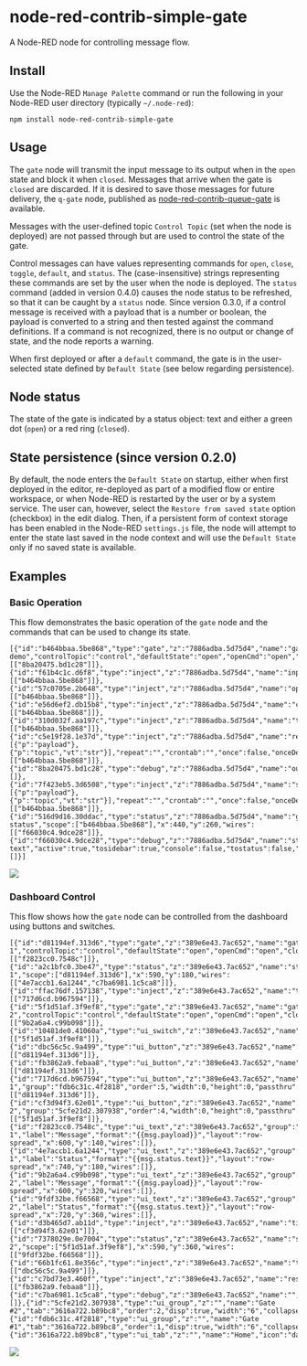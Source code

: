 # node-red-contrib-simple-gate
A Node-RED node for controlling message flow.

## Install

Use the Node-RED `Manage Palette` command or run the following in your Node-RED user directory (typically `~/.node-red`):

    npm install node-red-contrib-simple-gate

## Usage

The `gate` node will transmit the input message to its output when in the `open` state and block it when `closed`. Messages that arrive when the gate is `closed` are discarded. If it is desired to save those messages for future delivery, the `q-gate` node, published as [node-red-contrib-queue-gate](https://flows.nodered.org/node/node-red-contrib-queue-gate) is available.

Messages with the user-defined topic `Control Topic` (set when the node is deployed) are not passed through but are used to control the state of the gate.

Control messages can have values representing commands for `open`, `close`, `toggle`, `default`, and `status`. The (case-insensitive) strings representing these commands are set by the user when the node is deployed. The `status` command (added in version 0.4.0) causes the node status to be refreshed, so that it can be caught by a `status` node. Since version 0.3.0, if a control message is received with a payload that is a number or boolean, the payload is converted to a string and then tested against the command definitions. If a command is not recognized, there is no output or change of state, and the node reports a warning.

When first deployed or after a `default` command, the gate is in the user-selected state defined by `Default State` (see below regarding persistence).


## Node status
The state of the gate is indicated by a status object: text and either a green dot (`open`) or a red ring (`closed`).

## State persistence (since version 0.2.0)
By default, the node enters the `Default State` on startup, either when first deployed in the editor, re-deployed as part of a modified flow or entire workspace, or when Node-RED is restarted by the user or by a system service. The user can, however, select the `Restore from saved state` option (checkbox) in the edit dialog. Then, if a persistent form of context storage has been enabled in the Node-RED `settings.js` file, the node will attempt to enter the state last saved in the node context and will use the `Default State` only if no saved state is available.

## Examples
### Basic Operation
This flow demonstrates the basic operation of the `gate` node and the commands that can be used to change its state.

```
[{"id":"b464bbaa.5be868","type":"gate","z":"7886adba.5d75d4","name":"gate demo","controlTopic":"control","defaultState":"open","openCmd":"open","closeCmd":"close","toggleCmd":"toggle","defaultCmd":"default","statusCmd":"status","persist":false,"x":450,"y":200,"wires":[["8ba20475.bd1c28"]]},{"id":"f61b4c1c.d6f8","type":"inject","z":"7886adba.5d75d4","name":"input","repeat":"","crontab":"","once":false,"onceDelay":0.1,"topic":"","payload":"","payloadType":"date","x":150,"y":200,"wires":[["b464bbaa.5be868"]]},{"id":"57c0705e.2b648","type":"inject","z":"7886adba.5d75d4","name":"open","repeat":"","crontab":"","once":false,"onceDelay":0.1,"topic":"control","payload":"open","payloadType":"str","x":250,"y":100,"wires":[["b464bbaa.5be868"]]},{"id":"e56d6ef2.db15b8","type":"inject","z":"7886adba.5d75d4","name":"close","repeat":"","crontab":"","once":false,"onceDelay":0.1,"topic":"control","payload":"close","payloadType":"str","x":250,"y":140,"wires":[["b464bbaa.5be868"]]},{"id":"310d032f.aa197c","type":"inject","z":"7886adba.5d75d4","name":"toggle","repeat":"","crontab":"","once":false,"onceDelay":0.1,"topic":"control","payload":"toggle","payloadType":"str","x":250,"y":260,"wires":[["b464bbaa.5be868"]]},{"id":"c5e19f28.1e37d","type":"inject","z":"7886adba.5d75d4","name":"reset","props":[{"p":"payload"},{"p":"topic","vt":"str"}],"repeat":"","crontab":"","once":false,"onceDelay":0.1,"topic":"control","payload":"default","payloadType":"str","x":250,"y":300,"wires":[["b464bbaa.5be868"]]},{"id":"8ba20475.bd1c28","type":"debug","z":"7886adba.5d75d4","name":"output","active":true,"tosidebar":true,"console":false,"tostatus":false,"complete":"true","targetType":"full","statusVal":"","statusType":"auto","x":590,"y":200,"wires":[]},{"id":"7f423eb5.3d6508","type":"inject","z":"7886adba.5d75d4","name":"status","props":[{"p":"payload"},{"p":"topic","vt":"str"}],"repeat":"","crontab":"","once":false,"onceDelay":0.1,"topic":"control","payload":"status","payloadType":"str","x":250,"y":340,"wires":[["b464bbaa.5be868"]]},{"id":"516d9d16.30ddac","type":"status","z":"7886adba.5d75d4","name":"gate status","scope":["b464bbaa.5be868"],"x":440,"y":260,"wires":[["f66030c4.9dce28"]]},{"id":"f66030c4.9dce28","type":"debug","z":"7886adba.5d75d4","name":"status text","active":true,"tosidebar":true,"console":false,"tostatus":false,"complete":"status.text","targetType":"msg","statusVal":"","statusType":"auto","x":590,"y":260,"wires":[]}]
```
<img src="https://github.com/drmibell/node-red-contrib-gate/blob/master/screenshots/gate-demo.png?raw=true"/>

### Dashboard Control
This flow shows how the `gate` node can be controlled from the dashboard using buttons and switches.

```
[{"id":"d81194ef.313d6","type":"gate","z":"389e6e43.7ac652","name":"gate 1","controlTopic":"control","defaultState":"open","openCmd":"open","closeCmd":"close","toggleCmd":"toggle","defaultCmd":"default","x":450,"y":140,"wires":[["f2823cc0.7548c"]]},{"id":"a2c1bfc0.3be47","type":"status","z":"389e6e43.7ac652","name":"status 1","scope":["d81194ef.313d6"],"x":590,"y":180,"wires":[["4e7accb1.6a1244","c7ba6981.1c5ca8"]]},{"id":"ffac76df.157138","type":"inject","z":"389e6e43.7ac652","name":"timestamp","topic":"","payload":"","payloadType":"date","repeat":"","crontab":"","once":false,"onceDelay":0.1,"x":140,"y":100,"wires":[["717d6cd.b967594"]]},{"id":"5f1d51af.3f9ef8","type":"gate","z":"389e6e43.7ac652","name":"gate 2","controlTopic":"control","defaultState":"open","openCmd":"open","closeCmd":"close","toggleCmd":"toggle","defaultCmd":"default","x":450,"y":320,"wires":[["9b2a6a4.c99b098"]]},{"id":"10481de0.41060a","type":"ui_switch","z":"389e6e43.7ac652","name":"open/close","label":"open/close","group":"5cfe21d2.307938","order":3,"width":0,"height":0,"passthru":false,"decouple":"false","topic":"control","style":"","onvalue":"open","onvalueType":"str","onicon":"","oncolor":"","offvalue":"close","offvalueType":"str","officon":"","offcolor":"","x":290,"y":340,"wires":[["5f1d51af.3f9ef8"]]},{"id":"dbc56c5c.9a499","type":"ui_button","z":"389e6e43.7ac652","name":"toggle","group":"fdb6c31c.4f2818","order":3,"width":0,"height":0,"passthru":true,"label":"toggle","color":"","bgcolor":"","icon":"","payload":"toggle","payloadType":"str","topic":"control","x":310,"y":140,"wires":[["d81194ef.313d6"]]},{"id":"fb3862a9.febaa8","type":"ui_button","z":"389e6e43.7ac652","name":"reset","group":"fdb6c31c.4f2818","order":4,"width":0,"height":0,"passthru":true,"label":"reset","color":"","bgcolor":"","icon":"","payload":"default","payloadType":"str","topic":"control","x":310,"y":180,"wires":[["d81194ef.313d6"]]},{"id":"717d6cd.b967594","type":"ui_button","z":"389e6e43.7ac652","name":"message 1","group":"fdb6c31c.4f2818","order":5,"width":0,"height":0,"passthru":true,"label":"Send","color":"","bgcolor":"","icon":"","payload":"","payloadType":"date","topic":"anything","x":290,"y":100,"wires":[["d81194ef.313d6"]]},{"id":"cf3d94f3.62e01","type":"ui_button","z":"389e6e43.7ac652","name":"message 2","group":"5cfe21d2.307938","order":4,"width":0,"height":0,"passthru":false,"label":"Send","color":"","bgcolor":"","icon":"","payload":"","payloadType":"date","topic":"","x":290,"y":300,"wires":[["5f1d51af.3f9ef8"]]},{"id":"f2823cc0.7548c","type":"ui_text","z":"389e6e43.7ac652","group":"fdb6c31c.4f2818","order":2,"width":0,"height":0,"name":"display 1","label":"Message","format":"{{msg.payload}}","layout":"row-spread","x":600,"y":140,"wires":[]},{"id":"4e7accb1.6a1244","type":"ui_text","z":"389e6e43.7ac652","group":"fdb6c31c.4f2818","order":1,"width":0,"height":0,"name":"status 1","label":"Status","format":"{{msg.status.text}}","layout":"row-spread","x":740,"y":180,"wires":[]},{"id":"9b2a6a4.c99b098","type":"ui_text","z":"389e6e43.7ac652","group":"5cfe21d2.307938","order":2,"width":0,"height":0,"name":"display 2","label":"Message","format":"{{msg.payload}}","layout":"row-spread","x":600,"y":320,"wires":[]},{"id":"9fdf32be.f66568","type":"ui_text","z":"389e6e43.7ac652","group":"5cfe21d2.307938","order":1,"width":0,"height":0,"name":"status 2","label":"Status","format":"{{msg.status.text}}","layout":"row-spread","x":720,"y":360,"wires":[]},{"id":"d3b465d7.ab11d","type":"inject","z":"389e6e43.7ac652","name":"timestamp","topic":"","payload":"","payloadType":"date","repeat":"","crontab":"","once":false,"onceDelay":0.1,"x":140,"y":300,"wires":[["cf3d94f3.62e01"]]},{"id":"7378029e.0e7004","type":"status","z":"389e6e43.7ac652","name":"status 2","scope":["5f1d51af.3f9ef8"],"x":590,"y":360,"wires":[["9fdf32be.f66568"]]},{"id":"66b1fc61.8e356c","type":"inject","z":"389e6e43.7ac652","name":"toggle","topic":"","payload":"","payloadType":"date","repeat":"","crontab":"","once":false,"onceDelay":0.1,"x":150,"y":140,"wires":[["dbc56c5c.9a499"]]},{"id":"c7bd73e3.460f","type":"inject","z":"389e6e43.7ac652","name":"reset","topic":"","payload":"","payloadType":"date","repeat":"","crontab":"","once":false,"onceDelay":0.1,"x":150,"y":180,"wires":[["fb3862a9.febaa8"]]},{"id":"c7ba6981.1c5ca8","type":"debug","z":"389e6e43.7ac652","name":"","active":true,"tosidebar":true,"console":false,"tostatus":false,"complete":"status","x":750,"y":220,"wires":[]},{"id":"5cfe21d2.307938","type":"ui_group","z":"","name":"Gate #2","tab":"3616a722.b89bc8","order":2,"disp":true,"width":"6","collapse":false},{"id":"fdb6c31c.4f2818","type":"ui_group","z":"","name":"Gate #1","tab":"3616a722.b89bc8","order":1,"disp":true,"width":"6","collapse":false},{"id":"3616a722.b89bc8","type":"ui_tab","z":"","name":"Home","icon":"dashboard"}]
```

<img src="https://github.com/drmibell/node-red-contrib-gate/blob/master/screenshots/gate-dashboard-demo.png?raw=true"/>